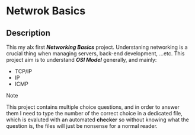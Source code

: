 # Netwrok Basics
## Description
This my alx first ***Networking Basics*** project.
Understaning networking is a crucial thing when 
managing servers, back-end development, ...etc.
This project aim is to understand ***OSI Model*** 
generally, and mainly:
* TCP/IP
* IP
* ICMP
> [!Note]
> This project contains multiple choice questions, and in order to
> answer them I need to type the number of the correct choice in a
> dedicated file, which is evaluted with an automated **checker** so 
> without knowing what the question is, the files will just be nonsense
> for a normal reader.
